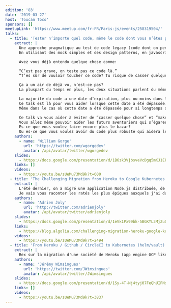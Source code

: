 ```yaml
---
edition: '83'
date: '2019-03-27'
host: 'Toucan Toco'
sponsors: []
meetupLink: 'https://www.meetup.com/fr-FR/Paris-js/events/258319504/'
talks:
  - title: 'Tester n’importe quel code, même le code dont vous n’êtes pas fier!'
    extract: |
      Une approche pragmatique au test de code legacy (code dont on pense qu’il n’est pas testable et que personne veut toucher).
      En utilisant des mock simples et des design patterns, en javascript.

      Avez vous déjà entendu quelque chose comme:

      “C’est pas grave, on teste pas ce code là.”
      “T’es sûr de vouloir toucher ce code? Tu risque de casser quelque chose!”

      Ça a un air de déjà vu, n’est-ce pas?
      La pluspart du temps en plus, les deux situations parlent du même code.

      La majorité du code a une date d’expiration, plus ou moins dans le futur.
      Ce talk est là pour vous aider lorsque cette date a été dépassée.
      Même dans le cas où cette date a été dépassée pour si longtemps que le code est devenu ce monstre de spaghetti moisi qui sent tellement mauvais que vous en avez peur et que tout ce que vous voulez c’est le jeter à la poubelle (mais vous en avez trop peur).

      Ce talk va vous aider à éviter de “casser quelque chose” et “make your code great again”.
      Vous allez même pouvoir aider les futurs aventuriers qui s’égareront dans ce code: le code que vous écrivez aujourdhui est le code légacy de demain.
      Es-ce que vous voulez faire encore plus le bazar?
      Ou es-ce que vous voulez avoir du code plus robuste qui aidera les générations futures?
    authors:
      - name: 'William Gorge'
        url: 'https://twitter.com/wgorgedev'
        avatar: /api/avatar/twitter/wgorgedev
    slides:
      - https://docs.google.com/presentation/d/1B6zk3VjbsveVcDgq5mKJ1EP2buhBk9auDVh77jQPLsU/edit#slide=id.p
    links: []
    videos:
      - https://youtu.be/zUeMu73Md9k?t=600
  - title: 'The Challenging Migration from Heroku to Google Kubernetes Engine'
    extract: |
      L'été dernier, on a migré une application Node.js distribuée, de Heroku vers Google Kubernetes Engine. Je pensais que ça allait être facile. Hé bien j'avais tort ! sweat_smile
      Je vais vous raconter les ratés les plus épiques auxquels j'ai du faire face pendant cette migration. Et si vous êtes sympas, je vous expliquerai les astuces que j'ai appliquées pour corriger le tir !
    authors:
      - name: 'Adrien Joly'
        url: 'http://twitter.com/adrienjoly'
        avatar: /api/avatar/twitter/adrienjoly
    slides:
      - https://docs.google.com/presentation/d/1eVk1Px99bk-5BGKYL3MjZuQQqRezHVwtPiGFynBtsyE/edit?usp=sharing
    links:
      - https://blog.algolia.com/challenging-migration-heroku-google-kubernetes-engine/
    videos:
      - https://youtu.be/zUeMu73Md9k?t=2494
  - title: 'From Heroku / Github / CircleCI to Kubernetes (helm/vault) / Gitlab CI CD'
    extract: |
      Rex sur la migration d'une société de Heroku (app engine GCP like), Github et CircleCI en Saas vers Kubernetes (via Helm et Vault), et gitlab (avec gitlab-ci) pour la CI/CD.
    authors:
      - name: 'Jérémy Wimsingues'
        url: 'https://twitter.com/JWimsingues'
        avatar: /api/avatar/twitter/JWimsingues
    slides:
      - https://docs.google.com/presentation/d/1Sy-4T-Nj4tyj07FeQhUIFNsFOtu9vlWnXXQt4RKVHSY/edit?usp=sharing
    links: []
    videos:
      - https://youtu.be/zUeMu73Md9k?t=3837
---
```

